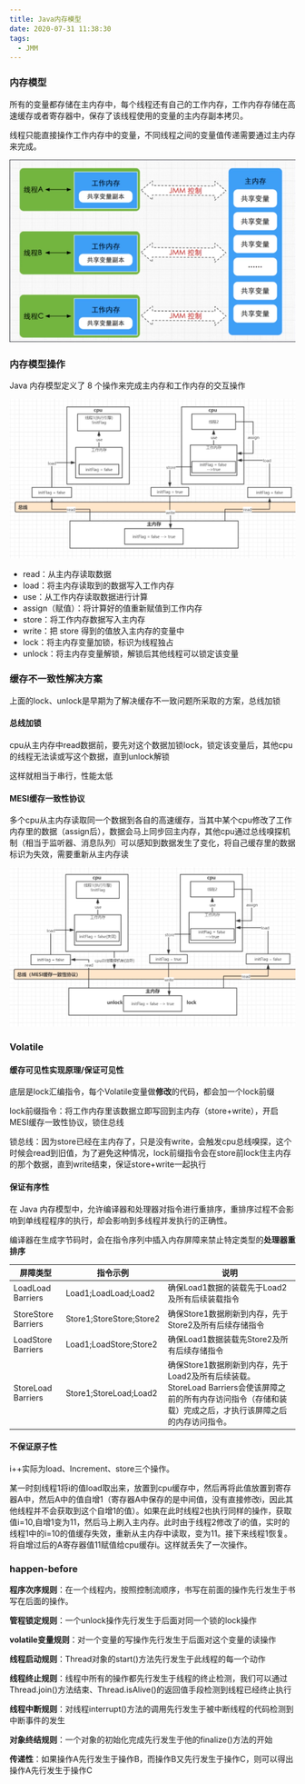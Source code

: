 ```yaml
---
title: Java内存模型
date: 2020-07-31 11:38:30
tags:
  - JMM
---
```


### 内存模型

所有的变量都存储在主内存中，每个线程还有自己的工作内存，工作内存存储在高速缓存或者寄存器中，保存了该线程使用的变量的主内存副本拷贝。

线程只能直接操作工作内存中的变量，不同线程之间的变量值传递需要通过主内存来完成。

![1](Java内存模型/1.png)

<!--more-->

### 内存模型操作

Java 内存模型定义了 8 个操作来完成主内存和工作内存的交互操作

![2](Java内存模型/2.png)

- read：从主内存读取数据
- load：将主内存读取到的数据写入工作内存
- use：从工作内存读取数据进行计算
- assign（赋值）：将计算好的值重新赋值到工作内存
- store：将工作内存数据写入主内存
- write：把 store 得到的值放入主内存的变量中
- lock：将主内存变量加锁，标识为线程独占
- unlock：将主内存变量解锁，解锁后其他线程可以锁定该变量

### 缓存不一致性解决方案

上面的lock、unlock是早期为了解决缓存不一致问题所采取的方案，总线加锁

#### 总线加锁

cpu从主内存中read数据前，要先对这个数据加锁lock，锁定该变量后，其他cpu的线程无法读或写这个数据，直到unlock解锁

这样就相当于串行，性能太低

#### MESI缓存一致性协议

多个cpu从主内存读取同一个数据到各自的高速缓存，当其中某个cpu修改了工作内存里的数据（assign后），数据会马上同步回主内存，其他cpu通过总线嗅探机制（相当于监听器、消息队列）可以感知到数据发生了变化，将自己缓存里的数据标识为失效，需要重新从主内存读

![3](Java内存模型/3.png)

### Volatile

#### 缓存可见性实现原理/保证可见性

底层是lock汇编指令，每个Volatile变量做**修改**的代码，都会加一个lock前缀

lock前缀指令：将工作内存里该数据立即写回到主内存（store+write），开启MESI缓存一致性协议，锁住总线

锁总线：因为store已经在主内存了，只是没有write，会触发cpu总线嗅探，这个时候会read到旧值，为了避免这种情况，lock前缀指令会在store前lock住主内存的那个数据，直到write结束，保证store+write一起执行

#### 保证有序性

在 Java 内存模型中，允许编译器和处理器对指令进行重排序，重排序过程不会影响到单线程程序的执行，却会影响到多线程并发执行的正确性。

编译器在生成字节码时，会在指令序列中插入内存屏障来禁止特定类型的**处理器重排序**

| 屏障类型            | 指令示例                 | 说明                                                         |
| ------------------- | ------------------------ | ------------------------------------------------------------ |
| LoadLoad Barriers   | Load1;LoadLoad;Load2     | 确保Load1数据的装载先于Load2及所有后续装载指令               |
| StoreStore Barriers | Store1;StoreStore;Store2 | 确保Store1数据刷新到内存，先于Store2及所有后续存储指令       |
| LoadStore Barriers  | Load1;LoadStore;Store2   | 确保Load1数据装载先Store2及所有后续存储指令                  |
| StoreLoad Barriers  | Store1;StoreLoad;Load2   | 确保Store1数据刷新到内存，先于Load2及所有后续装载。StoreLoad Barriers会使该屏障之前的所有内存访问指令（存储和装载）完成之后，才执行该屏障之后的内存访问指令。 |

#### 不保证原子性

i++实际为load、Increment、store三个操作。

某一时刻线程1将i的值load取出来，放置到cpu缓存中，然后再将此值放置到寄存器A中，然后A中的值自增1（寄存器A中保存的是中间值，没有直接修改i，因此其他线程并不会获取到这个自增1的值）。如果在此时线程2也执行同样的操作，获取值i=10,自增1变为11，然后马上刷入主内存。此时由于线程2修改了i的值，实时的线程1中的i=10的值缓存失效，重新从主内存中读取，变为11。接下来线程1恢复。将自增过后的A寄存器值11赋值给cpu缓存i。这样就丢失了一次操作。

### happen-before

**程序次序规则**：在一个线程内，按照控制流顺序，书写在前面的操作先行发生于书写在后面的操作。

**管程锁定规则**：一个unlock操作先行发生于后面对同一个锁的lock操作

**volatile变量规则**：对一个变量的写操作先行发生于后面对这个变量的读操作

**线程启动规则**：Thread对象的start()方法先行发生于此线程的每一个动作

**线程终止规则**：线程中所有的操作都先行发生于线程的终止检测，我们可以通过Thread.join()方法结束、Thread.isAlive()的返回值手段检测到线程已经终止执行

**线程中断规则**：对线程interrupt()方法的调用先行发生于被中断线程的代码检测到中断事件的发生

**对象终结规则**：一个对象的初始化完成先行发生于他的finalize()方法的开始

**传递性**：如果操作A先行发生于操作B，而操作B又先行发生于操作C，则可以得出操作A先行发生于操作C
